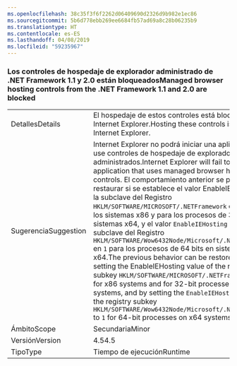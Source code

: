 ```yaml
---
ms.openlocfilehash: 38c35f3f6f2262d06409690d2326d9b982e1ec86
ms.sourcegitcommit: 5b6d778ebb269ee6684fb57ad69a8c28b06235b9
ms.translationtype: HT
ms.contentlocale: es-ES
ms.lasthandoff: 04/08/2019
ms.locfileid: "59235967"
---
```

### <a name="managed-browser-hosting-controls-from-the-net-framework-11-and-20-are-blocked"></a><span data-ttu-id="114c8-101">Los controles de hospedaje de explorador administrado de .NET Framework 1.1 y 2.0 están bloqueados</span><span class="sxs-lookup"><span data-stu-id="114c8-101">Managed browser hosting controls from the .NET Framework 1.1 and 2.0 are blocked</span></span>

|   |   |
|---|---|
|<span data-ttu-id="114c8-102">Detalles</span><span class="sxs-lookup"><span data-stu-id="114c8-102">Details</span></span>|<span data-ttu-id="114c8-103">El hospedaje de estos controles está bloqueado en Internet Explorer.</span><span class="sxs-lookup"><span data-stu-id="114c8-103">Hosting these controls is blocked in Internet Explorer.</span></span>|
|<span data-ttu-id="114c8-104">Sugerencia</span><span class="sxs-lookup"><span data-stu-id="114c8-104">Suggestion</span></span>|<span data-ttu-id="114c8-105">Internet Explorer no podrá iniciar una aplicación que use controles de hospedaje de explorador administrados.</span><span class="sxs-lookup"><span data-stu-id="114c8-105">Internet Explorer will fail to launch an application that uses managed browser hosting controls.</span></span> <span data-ttu-id="114c8-106">El comportamiento anterior se puede restaurar si se establece el valor EnableIEHosting de la subclave del Registro <code>HKLM/SOFTWARE/MICROSOFT/.NETFramework</code> en <code>1</code> para los sistemas x86 y para los procesos de 32 bits en sistemas x64, y el valor <code>EnableIEHosting</code> de la subclave del Registro <code>HKLM/SOFTWARE/Wow6432Node/Microsoft/.NETFramework</code> en <code>1</code> para los procesos de 64 bits en sistemas x64.</span><span class="sxs-lookup"><span data-stu-id="114c8-106">The previous behavior can be restored by setting the EnableIEHosting value of the registry subkey <code>HKLM/SOFTWARE/MICROSOFT/.NETFramework</code> to <code>1</code> for x86 systems and for 32-bit processes on x64 systems, and by setting the <code>EnableIEHosting</code> value of the registry subkey <code>HKLM/SOFTWARE/Wow6432Node/Microsoft/.NETFramework</code> to <code>1</code> for 64-bit processes on x64 systems.</span></span>|
|<span data-ttu-id="114c8-107">Ámbito</span><span class="sxs-lookup"><span data-stu-id="114c8-107">Scope</span></span>|<span data-ttu-id="114c8-108">Secundaria</span><span class="sxs-lookup"><span data-stu-id="114c8-108">Minor</span></span>|
|<span data-ttu-id="114c8-109">Versión</span><span class="sxs-lookup"><span data-stu-id="114c8-109">Version</span></span>|<span data-ttu-id="114c8-110">4.5</span><span class="sxs-lookup"><span data-stu-id="114c8-110">4.5</span></span>|
|<span data-ttu-id="114c8-111">Tipo</span><span class="sxs-lookup"><span data-stu-id="114c8-111">Type</span></span>|<span data-ttu-id="114c8-112">Tiempo de ejecución</span><span class="sxs-lookup"><span data-stu-id="114c8-112">Runtime</span></span>|
